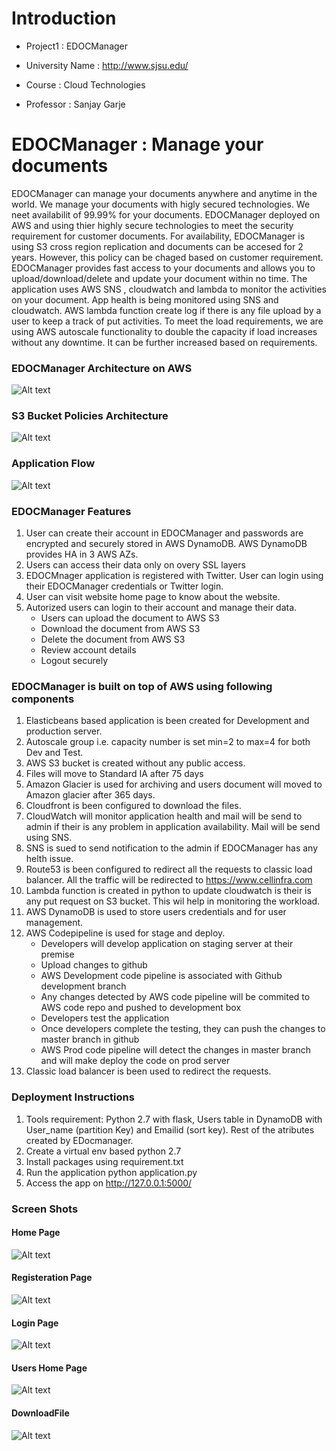 # Introduction
* Project1 : EDOCManager

* University Name : http://www.sjsu.edu/

* Course : Cloud Technologies

* Professor : Sanjay Garje

# EDOCManager : Manage your documents
EDOCManager can manage your documents anywhere and anytime in the world. We manage your documents with higly secured technologies. We neet availabilit of 99.99% for your documents. EDOCManager deployed on AWS and using thier highly secure technologies to meet the security requirement for customer documents. For availability, EDOCManager is using S3 cross region replication and documents can be accesed for 2 years. However, this policy can be chaged based on customer requirement. EDOCManager provides fast access to your documents and allows you to upload/download/delete and update your document within no time. The application uses AWS SNS , cloudwatch and lambda to monitor the activities on your document. App health is being monitored using SNS and cloudwatch. AWS lambda function create log if there is any file upload by a user to keep a track of put activities. To meet the load requirements, we are using AWS autoscale functionality to double the capacity if load increases without any downtime. It can be further increased based on requirements. 

### EDOCManager Architecture on AWS
![Alt text](templates/awsarc1.png?raw=true "EDOCManager Architecture on AWS")

### S3 Bucket Policies Architecture
![Alt text](templates/awsarc2.png?raw=true "S3 Bucket Policies Architecture")

### Application Flow 
![Alt text](templates/appflow.png?raw=true "Application Flow")

### EDOCManager Features
1. User can create their account in EDOCManager and passwords are encrypted and securely stored in AWS DynamoDB. AWS DynamoDB provides HA in 3 AWS AZs.
2. Users can access their data only on overy SSL layers
3. EDOCMnager application is registered with Twitter. User can login using their EDOCManager credentials or Twitter login.
4. User can visit website home page to know about the website.
5. Autorized users can login to their account and manage their data.
   * Users can upload the document to AWS S3
   * Download the document from AWS S3
   * Delete the document from AWS S3
   * Review account details
   * Logout securely

### EDOCManager is built on top of AWS using following components
1.  Elasticbeans based application is been created for Development and production server.
2.  Autoscale group i.e. capacity number is set min=2 to max=4 for both Dev and Test.
3.  AWS S3 bucket is created without any public access. 
4.  Files will move to Standard IA after 75 days
5.  Amazon Glacier is used for archiving and users document will moved to Amazon glacier after 365 days.
6.  Cloudfront is been configured to download the files.
7.  CloudWatch will monitor application health and mail will be send to admin if their is any problem in application availability. Mail will be send using SNS.
8.  SNS is sued to send notification to the admin if EDOCManager has any helth issue.
9.  Route53 is been configured to redirect all the requests to classic load balancer. All the traffic will be redirected to https://www.cellinfra.com
10. Lambda function is created in python to update cloudwatch is their is any put request on S3 bucket. This wil help in monitoring the workload.
11. AWS DynamoDB is used to store users credentials and for user management.
12. AWS Codepipeline is used for stage and deploy.
    * Developers will develop application on staging server at their premise 
    * Upload changes to github
    * AWS Development code pipeline is associated with Github development branch
    * Any changes detected by AWS code pipeline will be commited to AWS code repo and pushed to development box
    * Developers test the application
    * Once developers complete the testing, they can push the changes to master branch in github
    * AWS Prod code pipeline will detect the changes in master branch and will make deploy the code on prod server
13. Classic load balancer is been used to redirect the requests.

### Deployment Instructions
1.  Tools requirement: Python 2.7 with flask, Users table in DynamoDB with User_name (partition Key) and Emailid (sort key). Rest of the atributes created by EDocmanager.
2.  Create a virtual env based python 2.7
3.  Install packages using requirement.txt
4.  Run the application python application.py
5.  Access the app on http://127.0.0.1:5000/

### Screen Shots
#### Home Page
![Alt text](templates/homepage.png?raw=true "Home Page Screen")

#### Registeration Page
![Alt text](templates/register.png?raw=true "Registeration Page Screen")

#### Login Page
![Alt text](templates/loginpage.png?raw=true "Login Page Screen")

#### Users Home Page
![Alt text](templates/homepage.png?raw=true "User Home Page Screen")

#### DownloadFile
![Alt text](templates/download.png?raw=true "Download Page Screen")
